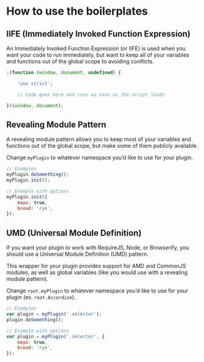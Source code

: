 # How to use the boilerplates

## IIFE (Immediately Invoked Function Expression)

An Immediately Invoked Function Expression (or IIFE) is used when you want your code to run immediately, but want to keep all of your variables and functions out of the global scope to avoiding conflicts.

```js
;(function (window, document, undefined) {

    'use strict';

    // Code goes here and runs as soon as the script loads

})(window, document);
```


## Revealing Module Pattern

A revealing module pattern allows you to keep most of your variables and functions out of the global scope, but make some of them publicly available.

Change `myPlugin` to whatever namespace you’d like to use for your plugin.

```js
// Examples
myPlugin.doSomething();
myPlugin.init();

// Example with options
myPlugin.init({
    mayo: true,
    bread: 'rye',
});
```


## UMD (Universal Module Definition)

If you want your plugin to work with RequireJS, Node, or Browserify, you should use a Universal Module Definition (UMD) pattern.

This wrapper for your plugin provides support for AMD and CommonJS modules, as well as global variables (like you would use with a revealing module pattern).

Change `root.myPlugin` to whatever namespace you’d like to use for your plugin (ex. `root.Accordion`).

```js
// Examples
var plugin = myPlugin('.selector');
plugin.doSomething();

// Example with options
var plugin = myPlugin('.selector', {
    mayo: true,
    bread: 'rye',
});
```